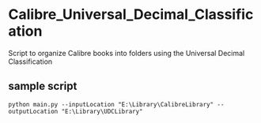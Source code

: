 # Calibre_Universal_Decimal_Classification
Script to organize Calibre books into folders using the Universal Decimal Classification

## sample script
``` python main.py --inputLocation "E:\Library\CalibreLibrary" --outputLocation "E:\Library\UDCLibrary" ```
